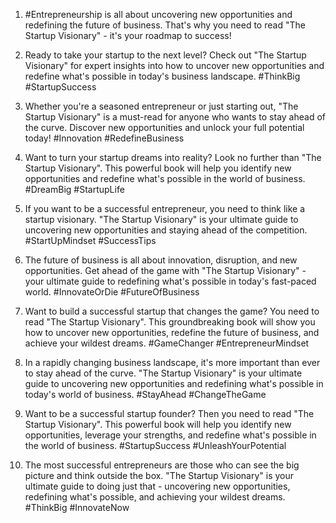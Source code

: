 1. #Entrepreneurship is all about uncovering new opportunities and redefining the future of business. That's why you need to read "The Startup Visionary" - it's your roadmap to success!

2. Ready to take your startup to the next level? Check out "The Startup Visionary" for expert insights into how to uncover new opportunities and redefine what's possible in today's business landscape. #ThinkBig #StartupSuccess

3. Whether you're a seasoned entrepreneur or just starting out, "The Startup Visionary" is a must-read for anyone who wants to stay ahead of the curve. Discover new opportunities and unlock your full potential today! #Innovation #RedefineBusiness

4. Want to turn your startup dreams into reality? Look no further than "The Startup Visionary". This powerful book will help you identify new opportunities and redefine what's possible in the world of business. #DreamBig #StartupLife

5. If you want to be a successful entrepreneur, you need to think like a startup visionary. "The Startup Visionary" is your ultimate guide to uncovering new opportunities and staying ahead of the competition. #StartUpMindset #SuccessTips

6. The future of business is all about innovation, disruption, and new opportunities. Get ahead of the game with "The Startup Visionary" - your ultimate guide to redefining what's possible in today's fast-paced world. #InnovateOrDie #FutureOfBusiness

7. Want to build a successful startup that changes the game? You need to read "The Startup Visionary". This groundbreaking book will show you how to uncover new opportunities, redefine the future of business, and achieve your wildest dreams. #GameChanger #EntrepreneurMindset

8. In a rapidly changing business landscape, it's more important than ever to stay ahead of the curve. "The Startup Visionary" is your ultimate guide to uncovering new opportunities and redefining what's possible in today's world of business. #StayAhead #ChangeTheGame

9. Want to be a successful startup founder? Then you need to read "The Startup Visionary". This powerful book will help you identify new opportunities, leverage your strengths, and redefine what's possible in the world of business. #StartupSuccess #UnleashYourPotential

10. The most successful entrepreneurs are those who can see the big picture and think outside the box. "The Startup Visionary" is your ultimate guide to doing just that - uncovering new opportunities, redefining what's possible, and achieving your wildest dreams. #ThinkBig #InnovateNow

